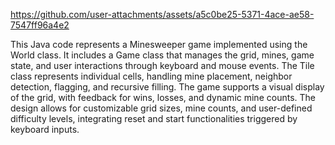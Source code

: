 

https://github.com/user-attachments/assets/a5c0be25-5371-4ace-ae58-7547ff96a4e2


This Java code represents a Minesweeper game implemented using the World class. It includes a Game class that manages the grid, mines, game state, and user interactions through keyboard and mouse
events. The Tile class represents individual cells, handling mine placement, neighbor detection, flagging, and recursive filling. The game supports a visual display of the grid, with feedback for
wins, losses, and dynamic mine counts. The design allows for customizable grid sizes, mine counts, and user-defined difficulty levels, integrating reset and start functionalities triggered by
keyboard inputs.
